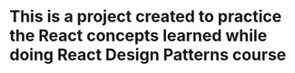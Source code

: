 # This is a project created to practice the React concepts learned while doing React Design Patterns course

